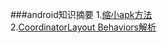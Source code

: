 ###android知识摘要
1.[缩小apk方法](https://medium.com/google-developers/smallerapk-part-1-anatomy-of-an-apk-da83c25e7003#.jubaa9133)  
2.[CoordinatorLayout Behaviors解析](https://medium.com/google-developers/intercepting-everything-with-coordinatorlayout-behaviors-8c6adc140c26#.uwrel7qkb)
